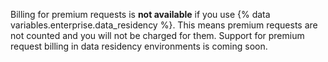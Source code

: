 Billing for premium requests is **not available** if you use {% data variables.enterprise.data_residency %}. This means premium requests are not counted and you will not be charged for them. Support for premium request billing in data residency environments is coming soon.

